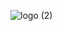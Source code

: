 ![logo (2)](https://github.com/vivekmakwana0007/vivekmakwana0007/assets/146835861/18e350d0-ee5f-482e-aa19-148db702a76c)

